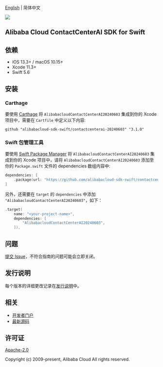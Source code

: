 [English](README.md) | 简体中文

![](https://aliyunsdk-pages.alicdn.com/icons/AlibabaCloud.svg)

## Alibaba Cloud ContactCenterAI SDK for Swift

## 依赖

- iOS 13.3+ / macOS 10.15+
- Xcode 11.3+
- Swift 5.6

## 安装

### Carthage

要使用 [Carthage](https://github.com/Carthage/Carthage) 将 `AlibabacloudContactCenterAI20240603` 集成到你的 Xcode 项目中，需要在 `Cartfile` 中定义以下内容:

```ogdl
github "alibabacloud-sdk-swift/contactcenterai-20240603" "3.1.0"
```

### Swift 包管理工具

要使用 [Swift Package Manager](https://swift.org/package-manager/) 将 `AlibabacloudContactCenterAI20240603` 集成到你的 Xcode 项目中，请将 `AlibabacloudContactCenterAI20240603` 添加至你的 `Package.swift` 文件的 dependencies 数组内容中:

```swift
dependencies: [
    .package(url: "https://github.com/alibabacloud-sdk-swift/contactcenterai-20240603.git", from: "3.1.0")
]
```

另外，还需要在 `target` 的 `dependencies` 中添加 `"AlibabacloudContactCenterAI20240603"`，如下：

```swift
.target(
    name: "<your-project-name>",
    dependencies: [
        "AlibabacloudContactCenterAI20240603",
    ]),
```

## 问题

[提交 Issue](https://github.com/alibabacloud-sdk-swift/contactcenterai-20240603/issues/new)，不符合指南的问题可能会立即关闭。

## 发行说明

每个版本的详细更改记录在[发行说明](./ChangeLog.txt)中。

## 相关

* [开发者门户](https://next.api.aliyun.com/home)
* [最新源码](https://github.com/alibabacloud-sdk-swift/contactcenterai-20240603)

## 许可证

[Apache-2.0](http://www.apache.org/licenses/LICENSE-2.0)

Copyright (c) 2009-present, Alibaba Cloud All rights reserved.
